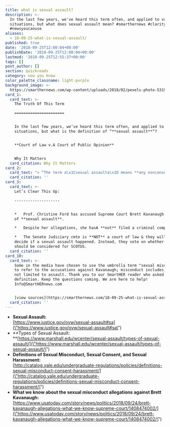 ```yaml
---
title: what is sexual assault?
description: >-
  In the last few years, we've heard this term often, and applied to various
  situations, but what does sexual assault mean? #smarthernews #claritytochaos
  #newsyoucanuse
aliases:
  - 18-09-25-what-is-sexual-assault/
published: true
date: '2018-09-25T12:00:04+00:00'
publishDate: '2018-09-25T12:00:04+00:00'
lastmod: '2018-09-25T12:55:37+00:00'
tags: []
post_author: []
section: quickreads
category: now you know
color_palette_classname: light-purple
background_image: >-
  https://smarthernews.com/wp-content/uploads/2018/02/pexels-photo-531970-360x360.jpeg
card_1:
  card_text: >-
    The Truth Of This Term

    ======================


    In the last few years, we’ve heard this term often, and applied to various
    situations, but what is the definition of “**sexual assault**“?


    **Court of Law v.A Court of Public Opinion**


    Why It Matters
  card_citation: Why It Matters
card_2:
  card_text: "> “The term a\x1Csexual assaulta\x1D means **any nonconsensual sexual act** proscribed by Federal, tribal, or State law, including when the victim lacks capacity to consent.”\n> \n> U.S. Justice Department on what constitutes \"sexual assault\" under federal law. The definitions of \"sexual assault\" and \"sexual misconduct\" vary by state."
  card_citation: ''
card_3:
  card_text: >-
    Let’s Clear This Up:

    --------------------


    *   Prof. Christine Ford has accused Supreme Court Brett Kavanaugh nominee
    of **sexual assault**.

    *   Despite her allegations, she hasA **not** filed a criminal complaint.

    *   The Senate Judiciary cmte is **NOT** a court of law & they will not
    decide if a sexual assault happened. Instead, they vote on whether Kavanaugh
    should be considered for SCOTUS.
  card_citation: ''
card_10:
  card_text: >-
    Some in the media have chosen to use the umbrella term "sexual misconduct"
    to refer to the accusations against Kavanaugh; misconduct includes, but is
    not limited to assault. Thank you to our SmartHER reader who asked for the
    definition. Keep the questions coming. We are here to help!
    Info@SmartHERnews.com


    [view sources](https://smarthernews.com/18-09-25-what-is-sexual-assault/)
  card_citation: ''
---
```

*   **Sexual Assault:**  
    [https://www.justice.gov/ovw/sexual-assault#sa](\"https://www.justice.gov/ovw/sexual-assault#sa\")
*   **Types of Sexual Assault:  
    **[https://www.marshall.edu/wcenter/sexual-assault/types-of-sexual-assault/](\"https://www.marshall.edu/wcenter/sexual-assault/types-of-sexual-assault/\")
*   **Definitions of Sexual Misconduct, Sexual Consent, and Sexual Harassment:**  
    [http://catalog.yale.edu/undergraduate-regulations/policies/definitions-sexual-misconduct-consent-harassment/](\"http://catalog.yale.edu/undergraduate-regulations/policies/definitions-sexual-misconduct-consent-harassment/\")
*   **What we know about the sexual misconduct allegations against Brett Kavanaugh:**  
    [https://www.usatoday.com/story/news/politics/2018/09/24/brett-kavanaugh-allegations-what-we-know-supreme-court/1408474002/](\"https://www.usatoday.com/story/news/politics/2018/09/24/brett-kavanaugh-allegations-what-we-know-supreme-court/1408474002/\")